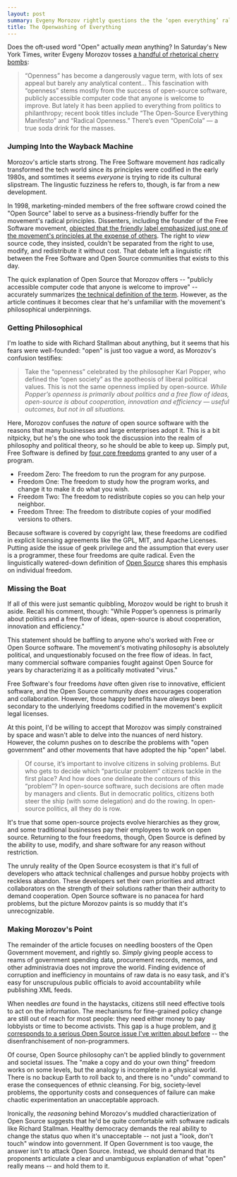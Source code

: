 ```yaml
---
layout: post
summary: Evgeny Morozov rightly questions the the ‘open everything’ rallying cry, but misunderstands free software and its roots.
title: The Openwashing of Everything
---
```

Does the oft-used word "Open" actually *mean* anything? In Saturday's New York Times, writer Evgeny Morozov tosses [a handful of rhetorical cherry bombs](http://www.nytimes.com/2013/03/17/opinion/sunday/morozov-open-and-closed.html):

> “Openness” has become a dangerously vague term, with lots of sex appeal but barely any analytical content… This fascination with “openness” stems mostly from the success of open-source software, publicly accessible computer code that anyone is welcome to improve. But lately it has been applied to everything from politics to philanthropy; recent book titles include “The Open-Source Everything Manifesto” and “Radical Openness.” There’s even “OpenCola” — a true soda drink for the masses.

### Jumping Into the Wayback Machine

Morozov's article starts strong. The Free Software movement *has* radically transformed the tech world since its principles were codified in the early 1980s, and somtimes it seems *everyone* is trying to ride its cultural slipstream. The lingustic fuzziness he refers to, though, is far from a new development.

In 1998, marketing-minded members of the free software crowd coined the "Open Source" label to serve as a business-friendly buffer for the movement's radical principles. Dissenters, including the founder of the Free Software movement, [objected that the friendly label emphasized just one of the movement's principles at the expense of others](http://www.gnu.org/philosophy/open-source-misses-the-point.html). The right to *view* source code, they insisted, couldn't be separated from the right to use, modify, and redistribute it without cost. That debate left a linguistic rift between the Free Software and Open Source communities that exists to this day. 

The quick explanation of Open Source that Morozov offers -- "publicly accessible computer code that anyone is welcome to improve" -- accurately summarizes [the technical definition of the term](http://opensource.org/osd). However, as the article continues it becomes clear that he's unfamiliar with the movement's philosophical underpinnings.


### Getting Philosophical

I'm loathe to side with Richard Stallman about anything, but it seems that his fears were well-founded: "open" is just too vague a word, as Morozov's confusion testifies:

> Take the “openness” celebrated by the philosopher Karl Popper, who defined the “open society” as the apotheosis of liberal political values. This is not the same openness implied by open-source. *While Popper’s openness is primarily about politics and a free flow of ideas, open-source is about cooperation, innovation and efficiency — useful outcomes, but not in all situations.*

Here, Morozov confuses the *nature* of open source software with the reasons that many businesses and large enterprises adopt it. This is a bit nitpicky, but he's the one who took the discussion into the realm of philosophy and political theory, so he should be able to keep up. Simply put, Free Software is defined by [four core freedoms](http://www.gnu.org/philosophy/free-sw.html) granted to any user of a program. 

- Freedom Zero: The freedom to run the program for any purpose.
- Freedom One: The freedom to study how the program works, and change it to make it do what you wish.
- Freedom Two: The freedom to redistribute copies so you can help your neighbor.
- Freedom Three: The freedom to distribute copies of your modified versions to others.

Because software is covered by copyright law, these freedoms are codified in explicit licensing agreements like the GPL, MIT, and Apache Licenses. Putting aside the issue of geek privilege and the assumption that every user is a programmer, these four freedoms are quite radical. Even the linguistically watered-down definition of [Open Source](http://opensource.org/osd) shares this emphasis on individual freedom.


### Missing the Boat

If all of this were just semantic quibbling, Morozov would be right to brush it aside. Recall his comment, though: "While Popper’s openness is primarily about politics and a free flow of ideas, open-source is about cooperation, innovation and efficiency."

This statement should be baffling to anyone who's worked with Free or Open Source software. The movement's motivating philosophy is absolutely political, and unquestionably focused on the free flow of ideas. In fact, many commercial software companies fought against Open Source for years by characterizing it as a politically motivated "virus."

Free Software's four freedoms *have* often given rise to innovative, efficient software, and the Open Source community *does* encourages cooperation and collaboration. However, those happy benefits have *always* been secondary to the underlying freedoms codified in the movement's explicit legal licenses.

At this point, I'd be willing to accept that Morozov was simply constrained by space and wasn't able to delve into the nuances of nerd history. However, the column pushes on to describe the problems with "open government" and other movements that have adopted the hip "open" label.

> Of course, it’s important to involve citizens in solving problems. But who gets to decide which “particular problem” citizens tackle in the first place? And how does one delineate the contours of this “problem”? In open-source software, such decisions are often made by managers and clients. But in democratic politics, citizens both steer the ship (with some delegation) and do the rowing. In open-source politics, all they do is row.

It's true that some open-source projects evolve hierarchies as they grow, and some traditional businesses pay their employees to work on open source. Returning to the four freedoms, though, Open Source is defined by the ability to use, modify, and share software for any reason without restriction.

The unruly reality of the Open Source ecosystem is that it's full of developers who attack technical challenges and pursue hobby projects with reckless abandon. These developers set their own priorities and attract collaborators on the strength of their solutions rather than their authority to demand cooperation. Open Source software is no panacea for hard problems, but the picture Morozov paints is so muddy that it's unrecognizable.


### Making Morozov's Point

The remainder of the article focuses on needling boosters of the Open Government movement, and rightly so. *Simply* giving people access to reams of government spending data, procurement records, memos, and other administravia does not improve the world. Finding evidence of corruption and inefficiency in mountains of raw data is no easy task, and it's easy for unscrupulous public officials to avoid accountability while publishing XML feeds.

When needles *are* found in the haystacks, citizens still need effective tools to act on the information. The mechanisms for fine-grained policy change are still out of reach for most people: they need either money to pay lobbyists or time to become activists. This gap is a huge problem, and [it corresponds to a serious Open Source issue I've written about before](http://angrylittletree.com/2012/05/tragic-myopia-what-floss-advocates-are-missing.html) -- the disenfranchisement of non-programmers.

Of course, Open Source philosophy can't be applied blindly to government and societal issues. The "make a copy and do your own thing" freedom works on some levels, but the analogy is incomplete in a physical world. There is no backup Earth to roll back to, and there is no "undo" command to erase the consequences of ethnic cleansing. For big, society-level problems, the opportunity costs and consequences of failure can make chaotic experimentation an unacceptable approach.

Ironically, the *reasoning* behind Morozov's muddled charactierization of Open Source suggests that he'd be quite comfortable with software radicals like Richard Stallman. Healthy democracy demands the real ability to change the status quo when it's unacceptable -- not just a "look, don't touch" window into government. If Open Government is too vauge, the answer isn't to attack Open Source. Instead, we should demand that its proponents articulate a clear and unambiguous explanation of what "open" really means -- and hold them to it.